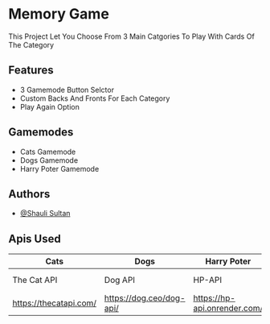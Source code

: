 
# Memory Game

This Project Let You Choose From 3 Main Catgories To Play With Cards Of The Category


## Features

- 3 Gamemode Button Selctor
- Custom Backs And Fronts For Each Category
- Play Again Option


## Gamemodes
-   Cats Gamemode
-   Dogs Gamemode
-   Harry Poter Gamemode
## Authors

- [@Shauli Sultan](https://github.com/shauli123)


## Apis Used
| Cats | Dogs | Harry Poter | # |
| ----------- | ----------- | ----------- | ----------- |  
| The Cat API | Dog API | HP-API | API NAME |
| https://thecatapi.com/ | https://dog.ceo/dog-api/ | https://hp-api.onrender.com/ | API LINK |
